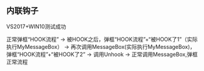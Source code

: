 内联钩子
--------
VS2017+WIN10测试成功

正常弹框“HOOK流程” -> 被HOOK之后，弹框“HOOK流程”+“被HOOK了1”（实际执行MyMessageBox）
-> 再次调用MessageBox(实际执行MyMessageBox)，弹框“HOOK流程”+“被HOOK了2”
-> 调用Unhook -> 正常调用MessageBox,弹框正常流程
